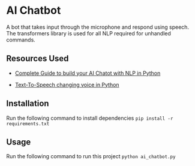 # AI Chatbot

A bot that takes input through the microphone and respond using speech. The transformers library is used for all NLP required for unhandled commands.

## Resources Used

- [Complete Guide to build your AI Chatot with NLP in Python](https://www.analyticsvidhya.com/blog/2021/10/complete-guide-to-build-your-ai-chatbot-with-nlp-in-python/)

- [Text-To-Speech changing voice in Python](https://www.geeksforgeeks.org/text-to-speech-changing-voice-in-python/)

## Installation

Run the following command to install dependencies `pip install -r requirements.txt`

## Usage

Run the following command to run this project `python ai_chatbot.py`
